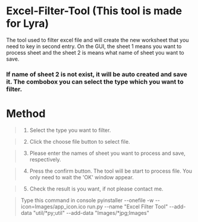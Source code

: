# Excel-Filter-Tool (This tool is made for Lyra)

The tool used to filter excel file and will create the new worksheet that you need to key in second entry. 
On the GUI, the sheet 1 means you want to process sheet and the sheet 2 is means what name of sheet you want to save. 

### **If name of sheet 2 is not exist, it will be auto created and save it. The combobox you can select the type which you want to filter.**

# Method

> 1. Select the type you want to filter.

> 2. Click the choose file button to select file.

> 3. Please enter the names of sheet you want to process and save, respectively.

> 4. Press the confirm button. The tool will be start to process file. You only need to wait the 'OK' window appear.

> 5. Check the result is you want, if not please contact me.

> Type this command in console
> pyinstaller --onefile -w --icon=Images/app_icon.ico run.py --name "Excel Filter Tool" --add-data "util/*py;util" --add-data   "Images/*jpg;Images"


